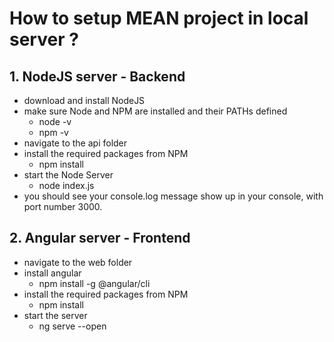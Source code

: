 # How to setup MEAN project in local server ?

## 1. NodeJS server - Backend
* download and install NodeJS
* make sure Node and NPM are installed and their PATHs defined
  * node -v
  * npm -v
* navigate to the api folder
* install the required packages from NPM
  * npm install
* start the Node Server
  * node index.js
* you should see your console.log message show up in your console, with port number 3000.

## 2. Angular server - Frontend
* navigate to the web folder
* install angular
  * npm install -g @angular/cli
* install the required packages from NPM
  * npm install
* start the server
  * ng serve --open
